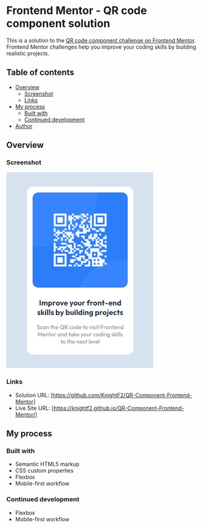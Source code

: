 # Frontend Mentor - QR code component solution

This is a solution to the [QR code component challenge on Frontend Mentor](https://www.frontendmentor.io/challenges/qr-code-component-iux_sIO_H). Frontend Mentor challenges help you improve your coding skills by building realistic projects.

## Table of contents

- [Overview](#overview)
  - [Screenshot](#screenshot)
  - [Links](#links)
- [My process](#my-process)
  - [Built with](#built-with)
  - [Continued development](#continued-development)
- [Author](#author)

## Overview

### Screenshot

![](./screenshot.jpg)

### Links

- Solution URL: [https://github.com/KnightF2/QR-Component-Frontend-Mentor]
- Live Site URL: [https://knightf2.github.io/QR-Component-Frontend-Mentor/]

## My process

### Built with

- Semantic HTML5 markup
- CSS custom properties
- Flexbox
- Mobile-first workflow

### Continued development

- Flexbox
- Mobile-first workflow
